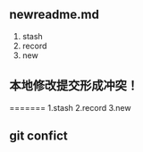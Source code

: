 ## newreadme.md
1. stash
2. record
3. new

## 本地修改提交形成冲突！
=======
1.stash
2.record
3.new

## git confict
